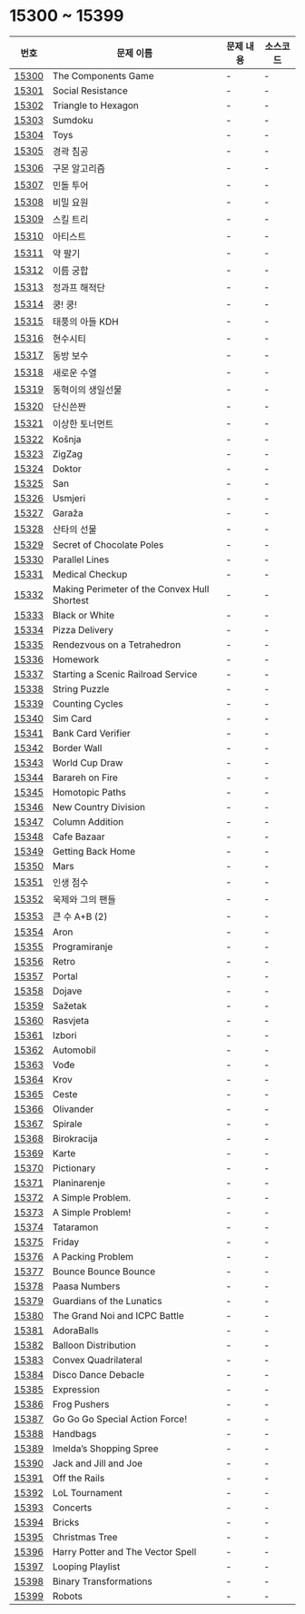 # 15300 ~ 15399

번호 | 문제 이름 | 문제 내용 | 소스코드
--- | --- | --- | ---
[15300](https://www.acmicpc.net/problem/15300) | The Components Game | - | -
[15301](https://www.acmicpc.net/problem/15301) | Social Resistance | - | -
[15302](https://www.acmicpc.net/problem/15302) | Triangle to Hexagon | - | -
[15303](https://www.acmicpc.net/problem/15303) | Sumdoku | - | -
[15304](https://www.acmicpc.net/problem/15304) | Toys | - | -
[15305](https://www.acmicpc.net/problem/15305) | 경곽 침공 | - | -
[15306](https://www.acmicpc.net/problem/15306) | 구몬 알고리즘 | - | -
[15307](https://www.acmicpc.net/problem/15307) | 민돌 투어 | - | -
[15308](https://www.acmicpc.net/problem/15308) | 비밀 요원 | - | -
[15309](https://www.acmicpc.net/problem/15309) | 스킬 트리 | - | -
[15310](https://www.acmicpc.net/problem/15310) | 아티스트 | - | -
[15311](https://www.acmicpc.net/problem/15311) | 약 팔기 | - | -
[15312](https://www.acmicpc.net/problem/15312) | 이름 궁합 | - | -
[15313](https://www.acmicpc.net/problem/15313) | 정과프 해적단 | - | -
[15314](https://www.acmicpc.net/problem/15314) | 쿵! 쿵! | - | -
[15315](https://www.acmicpc.net/problem/15315) | 태풍의 아들 KDH | - | -
[15316](https://www.acmicpc.net/problem/15316) | 현수시티 | - | -
[15317](https://www.acmicpc.net/problem/15317) | 동방 보수 | - | -
[15318](https://www.acmicpc.net/problem/15318) | 새로운 수열 | - | -
[15319](https://www.acmicpc.net/problem/15319) | 동혁이의 생일선물 | - | -
[15320](https://www.acmicpc.net/problem/15320) | 단신쓴짠 | - | -
[15321](https://www.acmicpc.net/problem/15321) | 이상한 토너먼트 | - | -
[15322](https://www.acmicpc.net/problem/15322) | Košnja | - | -
[15323](https://www.acmicpc.net/problem/15323) | ZigZag | - | -
[15324](https://www.acmicpc.net/problem/15324) | Doktor | - | -
[15325](https://www.acmicpc.net/problem/15325) | San | - | -
[15326](https://www.acmicpc.net/problem/15326) | Usmjeri | - | -
[15327](https://www.acmicpc.net/problem/15327) | Garaža | - | -
[15328](https://www.acmicpc.net/problem/15328) | 산타의 선물 | - | -
[15329](https://www.acmicpc.net/problem/15329) | Secret of Chocolate Poles | - | -
[15330](https://www.acmicpc.net/problem/15330) | Parallel Lines | - | -
[15331](https://www.acmicpc.net/problem/15331) | Medical Checkup | - | -
[15332](https://www.acmicpc.net/problem/15332) | Making Perimeter of the Convex Hull Shortest | - | -
[15333](https://www.acmicpc.net/problem/15333) | Black or White | - | -
[15334](https://www.acmicpc.net/problem/15334) | Pizza Delivery | - | -
[15335](https://www.acmicpc.net/problem/15335) | Rendezvous on a Tetrahedron | - | -
[15336](https://www.acmicpc.net/problem/15336) | Homework | - | -
[15337](https://www.acmicpc.net/problem/15337) | Starting a Scenic Railroad Service | - | -
[15338](https://www.acmicpc.net/problem/15338) | String Puzzle | - | -
[15339](https://www.acmicpc.net/problem/15339) | Counting Cycles | - | -
[15340](https://www.acmicpc.net/problem/15340) | Sim Card | - | -
[15341](https://www.acmicpc.net/problem/15341) | Bank Card Verifier | - | -
[15342](https://www.acmicpc.net/problem/15342) | Border Wall | - | -
[15343](https://www.acmicpc.net/problem/15343) | World Cup Draw | - | -
[15344](https://www.acmicpc.net/problem/15344) | Barareh on Fire | - | -
[15345](https://www.acmicpc.net/problem/15345) | Homotopic Paths | - | -
[15346](https://www.acmicpc.net/problem/15346) | New Country Division | - | -
[15347](https://www.acmicpc.net/problem/15347) | Column Addition | - | -
[15348](https://www.acmicpc.net/problem/15348) | Cafe Bazaar | - | -
[15349](https://www.acmicpc.net/problem/15349) | Getting Back Home | - | -
[15350](https://www.acmicpc.net/problem/15350) | Mars | - | -
[15351](https://www.acmicpc.net/problem/15351) | 인생 점수 | - | -
[15352](https://www.acmicpc.net/problem/15352) | 욱제와 그의 팬들 | - | -
[15353](https://www.acmicpc.net/problem/15353) | 큰 수 A+B (2) | - | -
[15354](https://www.acmicpc.net/problem/15354) | Aron | - | -
[15355](https://www.acmicpc.net/problem/15355) | Programiranje | - | -
[15356](https://www.acmicpc.net/problem/15356) | Retro | - | -
[15357](https://www.acmicpc.net/problem/15357) | Portal | - | -
[15358](https://www.acmicpc.net/problem/15358) | Dojave | - | -
[15359](https://www.acmicpc.net/problem/15359) | Sažetak | - | -
[15360](https://www.acmicpc.net/problem/15360) | Rasvjeta | - | -
[15361](https://www.acmicpc.net/problem/15361) | Izbori | - | -
[15362](https://www.acmicpc.net/problem/15362) | Automobil | - | -
[15363](https://www.acmicpc.net/problem/15363) | Vođe | - | -
[15364](https://www.acmicpc.net/problem/15364) | Krov | - | -
[15365](https://www.acmicpc.net/problem/15365) | Ceste | - | -
[15366](https://www.acmicpc.net/problem/15366) | Olivander | - | -
[15367](https://www.acmicpc.net/problem/15367) | Spirale | - | -
[15368](https://www.acmicpc.net/problem/15368) | Birokracija | - | -
[15369](https://www.acmicpc.net/problem/15369) | Karte | - | -
[15370](https://www.acmicpc.net/problem/15370) | Pictionary | - | -
[15371](https://www.acmicpc.net/problem/15371) | Planinarenje | - | -
[15372](https://www.acmicpc.net/problem/15372) | A Simple Problem. | - | -
[15373](https://www.acmicpc.net/problem/15373) | A Simple Problem! | - | -
[15374](https://www.acmicpc.net/problem/15374) | Tataramon | - | -
[15375](https://www.acmicpc.net/problem/15375) | Friday | - | -
[15376](https://www.acmicpc.net/problem/15376) | A Packing Problem | - | -
[15377](https://www.acmicpc.net/problem/15377) | Bounce Bounce Bounce | - | -
[15378](https://www.acmicpc.net/problem/15378) | Paasa Numbers | - | -
[15379](https://www.acmicpc.net/problem/15379) | Guardians of the Lunatics | - | -
[15380](https://www.acmicpc.net/problem/15380) | The Grand Noi and ICPC Battle | - | -
[15381](https://www.acmicpc.net/problem/15381) | AdoraBalls | - | -
[15382](https://www.acmicpc.net/problem/15382) | Balloon Distribution | - | -
[15383](https://www.acmicpc.net/problem/15383) | Convex Quadrilateral | - | -
[15384](https://www.acmicpc.net/problem/15384) | Disco Dance Debacle | - | -
[15385](https://www.acmicpc.net/problem/15385) | Expression | - | -
[15386](https://www.acmicpc.net/problem/15386) | Frog Pushers | - | -
[15387](https://www.acmicpc.net/problem/15387) | Go Go Go Special Action Force! | - | -
[15388](https://www.acmicpc.net/problem/15388) | Handbags | - | -
[15389](https://www.acmicpc.net/problem/15389) | Imelda’s Shopping Spree | - | -
[15390](https://www.acmicpc.net/problem/15390) | Jack and Jill and Joe | - | -
[15391](https://www.acmicpc.net/problem/15391) | Off the Rails | - | -
[15392](https://www.acmicpc.net/problem/15392) | LoL Tournament | - | -
[15393](https://www.acmicpc.net/problem/15393) | Concerts | - | -
[15394](https://www.acmicpc.net/problem/15394) | Bricks | - | -
[15395](https://www.acmicpc.net/problem/15395) | Christmas Tree | - | -
[15396](https://www.acmicpc.net/problem/15396) | Harry Potter and The Vector Spell | - | -
[15397](https://www.acmicpc.net/problem/15397) | Looping Playlist | - | -
[15398](https://www.acmicpc.net/problem/15398) | Binary Transformations | - | -
[15399](https://www.acmicpc.net/problem/15399) | Robots | - | -
